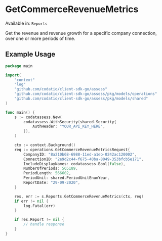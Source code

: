 # GetCommerceRevenueMetrics
Available in: `Reports`

Get the revenue and revenue growth for a specific company connection, over one or more periods of time.

## Example Usage
```go
package main

import(
	"context"
	"log"
	"github.com/codatio/client-sdk-go/assess"
	"github.com/codatio/client-sdk-go/assess/pkg/models/operations"
	"github.com/codatio/client-sdk-go/assess/pkg/models/shared"
)

func main() {
    s := codatassess.New(
        codatassess.WithSecurity(shared.Security{
            AuthHeader: "YOUR_API_KEY_HERE",
        }),
    )

    ctx := context.Background()    
    req := operations.GetCommerceRevenueMetricsRequest{
        CompanyID: "8a210b68-6988-11ed-a1eb-0242ac120002",
        ConnectionID: "2e9d2c44-f675-40ba-8049-353bfcb5e171",
        IncludeDisplayNames: codatassess.Bool(false),
        NumberOfPeriods: 565189,
        PeriodLength: 566602,
        PeriodUnit: shared.PeriodUnitEnumYear,
        ReportDate: "29-09-2020",
    }

    res, err := s.Reports.GetCommerceRevenueMetrics(ctx, req)
    if err != nil {
        log.Fatal(err)
    }

    if res.Report != nil {
        // handle response
    }
}
```
